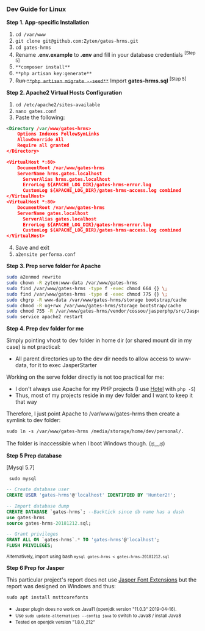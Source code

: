 ### Dev Guide for Linux

**Step 1. App-specific Installation**

1. ```cd /var/www```
2. ```git clone git@github.com:Zyten/gates-hrms.git```
1. ```cd gates-hrms```
2. Rename **.env.example** to **.env** and fill in your database credentials <sup>[Step 5]</sup>
3. ```**composer install**```
4. ```**php artisan key:generate**```
5. ~~Run ```**php artisan migrate --seed**```~~ Import **gates-hrms.sql** <sup>[Step 5]</sup>

**Step 2. Apache2 Virtual Hosts Configuration**

1. ```cd /etc/apache2/sites-available```
2. ```nano gates.conf```
3. Paste the following:

```xml
<Directory /var/www/gates-hrms>
    Options Indexes FollowSymLinks
    AllowOverride All
    Require all granted
</Directory>

<VirtualHost *:80>
    DocumentRoot /var/www/gates-hrms
    ServerName hrms.gates.localhost
	  ServerAlias hrms.gates.localhost
	  ErrorLog ${APACHE_LOG_DIR}/gates-hrms-error.log
	  CustomLog ${APACHE_LOG_DIR}/gates-hrms-access.log combined
</VirtualHost>
<VirtualHost *:80>
    DocumentRoot /var/www/gates-hrms
    ServerName gates.localhost
	  ServerAlias gates.localhost
	  ErrorLog ${APACHE_LOG_DIR}/gates-hrms-error.log
	  CustomLog ${APACHE_LOG_DIR}/gates-hrms-access.log combined
</VirtualHost>
```
4. Save and exit
5. ``a2ensite performa.conf``

**Step 3. Prep serve folder for Apache**

```bash
sudo a2enmod rewrite
sudo chown -R zyten:www-data /var/www/gates-hrms
sudo find /var/www/gates-hrms -type f -exec chmod 664 {} \;
sudo find /var/www/gates-hrms -type d -exec chmod 775 {} \;
sudo chgrp -R www-data /var/www/gates-hrms/storage bootstrap/cache
sudo chmod -R ug+rwx /var/www/gates-hrms/storage bootstrap/cache
sudo chmod 755 -R /var/www/gates-hrms/vendor/cossou/jasperphp/src/JasperStarter
sudo service apache2 restart
```
**Step 4. Prep dev folder for me**

Simply pointing vhost to dev folder in home dir (or shared mount dir in my case) is not practical:

- All parent directories up to the dev dir needs to allow access to www-data, for it to exec JasperStarter

Working on the serve folder directly is not too practical for me:
- I don't always use Apache for my PHP projects (I use [Hotel](https://github.com/typicode/hotel) with ``php -S``)
- Thus, most of my projects reside in my dev folder and I want to keep it that way

Therefore, I just point Apache to /var/www/gates-hrms then create a symlink to dev folder: 

``sudo ln -s /var/www/gates-hrms /media/storage/home/dev/personal/.``

The folder is inaccessible when I boot Windows though. (ಥ﹏ಥ)

**Step 5 Prep database**

[Mysql 5.7]

  `` sudo mysql``

  ```sql
  -- Create database user
  CREATE USER 'gates-hrms'@'localhost' IDENTIFIED BY 'Hunter2!';

  -- Import database dump
  CREATE DATABASE `gates-hrms`; --Backtick since db name has a dash
  use gates-hrms
  source gates-hrms-20181212.sql;

  -- Grant privileges
  GRANT ALL ON `gates-hrms`.* TO 'gates-hrms'@'localhost';
  FLUSH PRIVILEGES;
  ```
  <small>Alternatively, import using bash ``mysql gates-hrms < gates-hrms-20181212.sql``</small>

**Step 6 Prep for Jasper**

This particular project's report does not use [Jasper Font Extensions](https://stackoverflow.com/a/35549391) but the report was designed on Windows and thus:

``sudo apt install msttcorefonts``

- <small>Jasper plugin does no work on Java11 (openjdk version "11.0.3" 2019-04-16).</small>
- <small>Use ``sudo update-alternatives --config java`` to switch to Java8 / install Java8</small>
- <small>Tested on openjdk version "1.8.0_212"</small>

